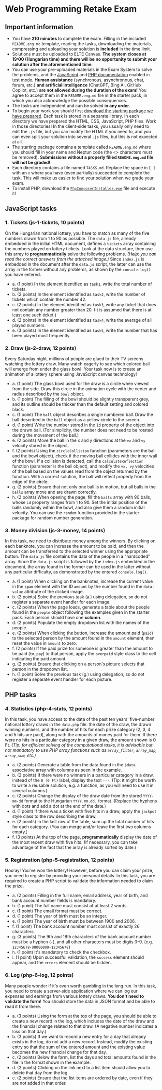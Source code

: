 # Web Programming Retake Exam

## Important information

- You have **210 minutes** to complete the exam. Filling in the included `README.eng.md` template, reading the tasks, downloading the materials, compressing and uploading your solution is **included** in the time limit.
- Solutions must be uploaded to ELTE Canvas. **The system closes at 19:00 (Hungarian time) and there will be no opportunity to submit your solution after the aforementioned time**.
- You can use your pre-uploaded materials in the Exam System to solve the problems, and the [JavaScript](https://developer.mozilla.org/en-US/) and [PHP documentation](https://www.php.net/) enabled in test mode. **Human assistance** (synchronous, asynchronous, chat, forum, etc.) **and artificial intelligence** (ChatGPT, Bing AI, GitHub Copilot, etc.) **are not allowed during the duration of the exam!** You agree to accept them in the `README.eng.md` file in the starter pack, in which you also acknowledge the possible consequences.
- The tasks are independent and can be solved **in any order**.
- To begin your work you should first [download the starting package we have prepared](???). Each task is stored in a separate library. In each directory we have prepared the HTML, CSS, JavaScript, PHP files. Work in those directories! In the client-side tasks, you usually only need to edit the `.js` file, but you can modify the HTML if you need to, and you can even split your solution into several `.js` files, but this is not expected at all.
- The starting package contains a template called `README.eng.md` where you should fill in your name and Neptun code (the <> characters must be removed). **Submissions without a properly filled `README.eng.md` file will not be graded!**
- Each directory contains a file named `TASKS.md`. Replace the space in `[ ]` with an `x` where you have (even partially) succeeded to complete the task. This will make us easier to find your solution when we grade your exam.
- To install PHP, download the [`PhpComposerInstaller.exe`](???) file and execute it!

## JavaScript tasks

### 1. Tickets (js-1-tickets, 10 points)

On the Hungarian national lottery, you have to match as many of the five numbers drawn from 1 to 90 as possible. The `data.js` file, already embedded in the initial HTML document, defines a `tickets` array containing the numbers played on lottery tickets. Look at the data structure, then use this array to **programmatically** solve the following problems. _(Help: you can read the correct answers from the attached image.)_ Since `index.js` is embedded in the document after the `data.js` script, the latter can use the array in the former without any problems, as shown by the `console.log()` you have entered.

- a. (1 point) In the element identified as `task1`, write the total number of tickets.
- b. (2 points) In the element identified as `task2`, write the number of tickets which contain the number 42.
- c. (2 points) In the element identified as `task3`, write any ticket that does not contain any number greater than 20. (It is assumed that there is at least one such ticket.)
- d. (2 points) In the element identified as `task4`, write the average of all played numbers.
- e. (3 points) In the element identified as `task5`, write the number that has been played most frequently.


### 2. Draw (js-2-draw, 12 points)

Every Saturday night, millions of people are glued to their TV screens watching the lottery draw. Many watch eagerly to see which colored ball will emerge from under the glass bowl. Your task now is to create an animation of a lottery sphere using JavaScript canvas technology!

- a. (1 point) The glass bowl used for the draw is a circle when viewed from the side. Draw this circle in the animation cycle with the center and radius described by the `bowl` object.
- b. (1 point) The filling of the bowl should be slightly transparent grey, and its outline should be thicker than the default setting and colored black.
- c. (1 point) The `ball` object describes a single numbered ball. Draw the ball described in the `ball` object as a yellow circle to the screen.
- d. (1 point) Write the number stored in the `id` property of the object into the drawn ball. (For simplicity, the number does not need to be rotated during the movement of the ball.)
- e. (2 points) Move the ball in the x and y directions at the  `vx` and `vy` velocity stored in the object.
- f. (2 points) Using the `circleCollision` function (parameters are the ball and the bowl object), check if the moving ball collides with the inner wall of the bowl. If a collision is detected, call the `calculateReflection` function (parameter is the ball object), and modify the `vx, vy` velocities of the ball based on the values read from the object returned by the function. With a correct solution, the ball will reflect properly from the edge of the circle.
- g. (2 points) Ensure that not only one ball is in motion, but all balls in the `balls` array move and are drawn correctly.
- h. (2 points) When opening the page, fill the `balls` array with 90 balls, whose `id` property ranges from 1 to 90. Set the initial position of the balls randomly within the bowl, and also give them a random initial velocity. You can use the `random` function provided in the starter package for random number generation.


### 3. Money division (js-3-money, 14 points)

In this task, we need to distribute money among the winners. By clicking on each banknote, you can increase the amount to be paid, and then the amount can be transferred to the selected winner using the appropriate button. The `data.js` file contains the data of the people in a "hardcoded" array. Since the `data.js` script is followed by the `index.js` embedded in the document, the array found in the former can be used in the latter without any particular difficulty, as demonstrated by the entered `console.log()`.

- a. (1 point) When clicking on the banknotes, increase the current value in the `span` element with the ID `amount` by the number found in the `data-value` attribute of the clicked image.
- b. (2 points) Solve the previous task (a.) using delegation, so do not register a separate event handler for each image.
- c. (2 points) When the page loads, generate a table about the people found in the `people` object following the examples given in the starter pack. Each person should have one **column**.
- d. (2 points) Populate the empty dropdown list with the names of the people.
- e. (2 points) When clicking the button, increase the amount paid (`paid`) to the selected person by the amount found in the `amount` element, then reset the value in `amount` to zero.
- f. (2 points) If the paid prize for someone is greater than the amount to be paid (`to_pay`) to that person, apply the `overpaid` style class to the cell indicating the paid amount.
- g. (2 points) Ensure that clicking on a person's picture selects that person in the dropdown list.
- h. (1 point) Solve the previous task (g.) using delegation, so do not register a separate event handler for each picture.


## PHP tasks

### 4. Statistics (php-4-stats, 12 points)

In this task, you have access to the data of the past ten years' five-number national lottery draws in the `data.php` file: the date of the draw, the drawn winning numbers, and the number of hits for each prize category (2, 3, 4 and 5 hits are paid), along with the amounts of money paid for them. If there were no hits in a particular category in a given draw, the amount shown is 0 Ft. _(Tip: for efficient solving of the computational tasks, it is advisable but not mandatory to use PHP array functions such as `array_filter`, `array_map`, `array_sum`, etc.)_

- a. (2 points) Generate a table from the data found in the `$data` associative array with columns as seen in the example.
- b. (2 points) If there were no winners in a particular category in a draw, instead of the `0 (0 Ft)` label, display the text `---`. (Tip: it might be worth to write a reusable solution, e.g. a function, as you will need to use it in several columns.)
- c. (2 points) Change the display of the draw date from the stored `YYYY-mm-dd` format to the Hungarian `YYYY.mm.dd.` format. (Replace the hyphens with dots and add a dot at the end of the date.)
- d. (1 point) If there was a ticket with five hits in a draw, apply the `jackpot` style class to the row describing the draw.
- e. (2 points) In the last row of the table, sum up the total number of hits for each category. (You can merge and/or leave the first two columns empty.)
- f. (3 points) At the top of the page, **programmatically** display the date of the most recent draw with five hits. (If necessary, you can take advantage of the fact that the array is already sorted by date.)


### 5. Registration (php-5-registration, 12 points)

Hooray! You've won the lottery! However, before you can claim your prize, you need to register by providing your personal details. In this task, you are required to create a PHP script to validate the information needed to claim the prize.

- a. (2 points) Filling in the full name, email address, year of birth, and bank account number fields is mandatory.
- b. (1 point) The full name must consist of at least 2 words.
- c. (1 point) The email format must be correct.
- d. (1 point) The year of birth must be an integer.
- e. (1 point) The year of birth must be between 1900 and 2006.
- f. (1 point) The bank account number must consist of exactly 26 characters.
- g. (3 points) The 9th and 18th characters of the bank account number must be a hyphen (`-`), and all other characters must be digits 0-9. (e.g. `12345678-00000000-12345678`)
- h. (1 point) It's mandatory to check the checkbox.
- i. (1 point) Upon successful validation, the `success` element should appear, and the `errors` element should be hidden.


### 6. Log (php-6-log, 12 points)

Many people wonder if it's even worth gambling in the long run. In this task, you need to create a server-side application where we can log our expenses and earnings from various lottery draws. **You don't need to validate the form!** You should store the data in JSON format and be able to read it from there.

- a. (3 points) Using the form at the top of the page, you should be able to create a new record in the log, which includes the date of the draw and the financial change related to that draw. (A negative number indicates a loss on that day.)
- b. (3 points) If we want to record a new entry for a day that already exists in the log, do not add a new record. Instead, modify the existing entry so that the sum of the entered amount and the existing value becomes the new financial change for that day.
- c. (2 points) Below the form, list the days and total amounts found in the file in the format shown in the example.
- d. (2 points) Clicking on the link next to a list item should allow you to delete that day from the log.
- e. (2 points) Ensure that the list items are ordered by date, even if they are not added in that order.
